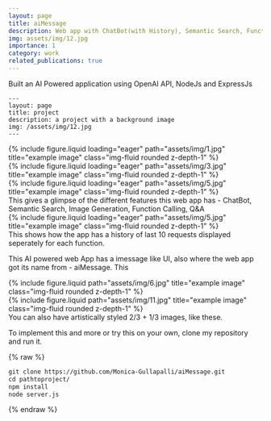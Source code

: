 ```yaml
---
layout: page
title: aiMessage
description: Web app with ChatBot(with History), Semantic Search, Function Calling, QA, Web Scraping
img: assets/img/12.jpg
importance: 1
category: work
related_publications: true
---
```


Built an AI Powered application using OpenAI API, NodeJs and ExpressJs

    ---
    layout: page
    title: project
    description: a project with a background image
    img: /assets/img/12.jpg
    ---

<div class="row">
    <div class="col-sm mt-3 mt-md-0">
        {% include figure.liquid loading="eager" path="assets/img/1.jpg" title="example image" class="img-fluid rounded z-depth-1" %}
    </div>
    <div class="col-sm mt-3 mt-md-0">
        {% include figure.liquid loading="eager" path="assets/img/3.jpg" title="example image" class="img-fluid rounded z-depth-1" %}
    </div>
    <div class="col-sm mt-3 mt-md-0">
        {% include figure.liquid loading="eager" path="assets/img/5.jpg" title="example image" class="img-fluid rounded z-depth-1" %}
    </div>
</div>
<div class="caption">
    This gives a glimpse of the different features this web app has - ChatBot, Semantic Search, Image Generation, Function Calling, Q&A
</div>
<div class="row">
    <div class="col-sm mt-3 mt-md-0">
        {% include figure.liquid loading="eager" path="assets/img/5.jpg" title="example image" class="img-fluid rounded z-depth-1" %}
    </div>
</div>
<div class="caption">
    This shows how the app has a history of last 10 requests displayed seperately for each function.
</div>

This AI powered web App has a imessage like UI, also where the web app got its name from - aiMessage. This

<div class="row justify-content-sm-center">
    <div class="col-sm-8 mt-3 mt-md-0">
        {% include figure.liquid path="assets/img/6.jpg" title="example image" class="img-fluid rounded z-depth-1" %}
    </div>
    <div class="col-sm-4 mt-3 mt-md-0">
        {% include figure.liquid path="assets/img/11.jpg" title="example image" class="img-fluid rounded z-depth-1" %}
    </div>
</div>
<div class="caption">
    You can also have artistically styled 2/3 + 1/3 images, like these.
</div>

To implement this and more or try this on your own, clone my repository and run it.

{% raw %}

```html
git clone https://github.com/Monica-Gullapalli/aiMessage.git
cd pathtoproject/
npm install 
node server.js
```

{% endraw %}
